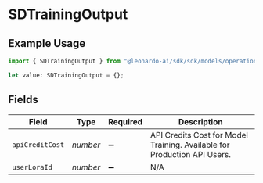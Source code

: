 # SDTrainingOutput

## Example Usage

```typescript
import { SDTrainingOutput } from "@leonardo-ai/sdk/sdk/models/operations";

let value: SDTrainingOutput = {};
```

## Fields

| Field                                                                    | Type                                                                     | Required                                                                 | Description                                                              |
| ------------------------------------------------------------------------ | ------------------------------------------------------------------------ | ------------------------------------------------------------------------ | ------------------------------------------------------------------------ |
| `apiCreditCost`                                                          | *number*                                                                 | :heavy_minus_sign:                                                       | API Credits Cost for Model Training. Available for Production API Users. |
| `userLoraId`                                                             | *number*                                                                 | :heavy_minus_sign:                                                       | N/A                                                                      |